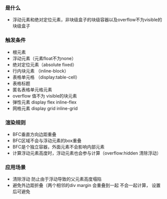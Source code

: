 ### 是什么
- 浮动元素和绝对定位元素，非块级盒子的块级容器以及overflow不为visible的块级盒子

### 触发条件
- 根元素
- 浮动元素（元素float不为none）
- 绝对定位元素（absolute fixed）
- 行内块元素 （inline-block）
- 表格单元格 （display:table-cell）
- 表格标题
- 匿名表格单元格元素
- overflow 值不为 visible的块元素
- 弹性元素 display flex inline-flex
- 网格元素 display grid inline-grid

### 渲染规则
- BFC垂直方向边距重叠
- BFC区域不会与浮动元素的box重叠
- BFC是个独立容器，外面元素不会影响内部元素
- 计算浮动元素高度时，浮动元素也会参与计算（overflow:hidden 清除浮动）

### 应用场景
- 清除浮动 防止由于浮动导致的父元素高度塌陷
- 避免外边距折叠（两个相邻的div margin 会重叠到一起 不会一起计算， 设置后可避免

